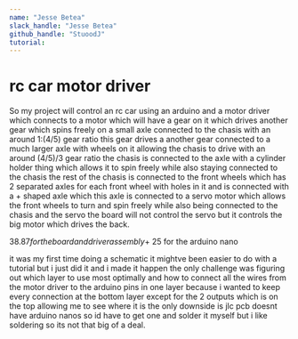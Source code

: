 ```yaml
---
name: "Jesse Betea"
slack_handle: "Jesse Betea"
github_handle: "StuoodJ"
tutorial: 
---
```


# rc car motor driver

So my project will control an rc car using an arduino and a motor driver which connects to a motor which will have a gear on it which
drives another gear which spins freely on a small axle connected to the chasis with an around 1:(4/5) gear ratio this gear drives a another
gear connected to a much larger axle with wheels on it allowing the chasis to drive with an around (4/5)/3 gear ratio the chasis is connected
to the axle with a cylinder holder thing which allows it to spin freely while also staying connected to the chasis the rest of the chasis is
connected to the front wheels which has 2 separated axles for each front wheel with holes in it and is connected with a + shaped axle which 
this axle is connected to a servo motor which allows the front wheels to turn and spin freely while also being connected to the chasis and
the servo the board will not control the servo but it controls the big motor which drives the back.

$38.87 for the board and driver assembly + ~$25 for the arduino nano

it was my first time doing a schematic it mightve been easier to do with a tutorial but i just did it and i made it happen the only challenge
was figuring out which layer to use most optimally and how to connect all the wires from the motor driver to the arduino pins in one layer
because i wanted to keep every connection at the bottom layer except for the 2 outputs which is on the top allowing me to see where it is
the only downside is jlc pcb doesnt have arduino nanos so id have to get one and solder it myself but i like soldering so its not that big 
of a deal.
